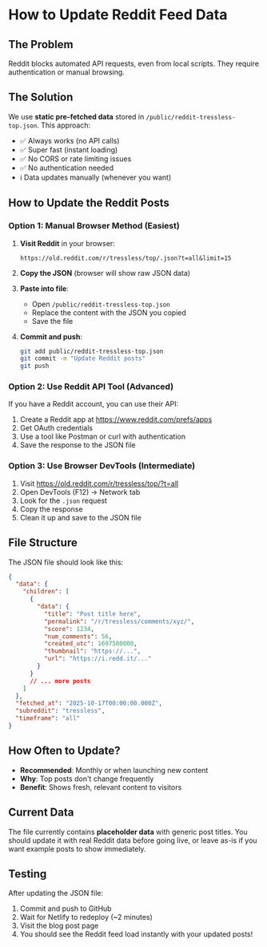 # How to Update Reddit Feed Data

## The Problem
Reddit blocks automated API requests, even from local scripts. They require authentication or manual browsing.

## The Solution
We use **static pre-fetched data** stored in `/public/reddit-tressless-top.json`. This approach:
- ✅ Always works (no API calls)
- ✅ Super fast (instant loading)
- ✅ No CORS or rate limiting issues
- ✅ No authentication needed
- ℹ️ Data updates manually (whenever you want)

## How to Update the Reddit Posts

### Option 1: Manual Browser Method (Easiest)

1. **Visit Reddit** in your browser:
   ```
   https://old.reddit.com/r/tressless/top/.json?t=all&limit=15
   ```

2. **Copy the JSON** (browser will show raw JSON data)

3. **Paste into file**: 
   - Open `/public/reddit-tressless-top.json`
   - Replace the content with the JSON you copied
   - Save the file

4. **Commit and push**:
   ```bash
   git add public/reddit-tressless-top.json
   git commit -m "Update Reddit posts"
   git push
   ```

### Option 2: Use Reddit API Tool (Advanced)

If you have a Reddit account, you can use their API:

1. Create a Reddit app at https://www.reddit.com/prefs/apps
2. Get OAuth credentials
3. Use a tool like Postman or curl with authentication
4. Save the response to the JSON file

### Option 3: Use Browser DevTools (Intermediate)

1. Visit https://old.reddit.com/r/tressless/top/?t=all
2. Open DevTools (F12) → Network tab
3. Look for the `.json` request
4. Copy the response
5. Clean it up and save to the JSON file

## File Structure

The JSON file should look like this:

```json
{
  "data": {
    "children": [
      {
        "data": {
          "title": "Post title here",
          "permalink": "/r/tressless/comments/xyz/",
          "score": 1234,
          "num_comments": 56,
          "created_utc": 1697500000,
          "thumbnail": "https://...",
          "url": "https://i.redd.it/..."
        }
      }
      // ... more posts
    ]
  },
  "fetched_at": "2025-10-17T00:00:00.000Z",
  "subreddit": "tressless",
  "timeframe": "all"
}
```

## How Often to Update?

- **Recommended**: Monthly or when launching new content
- **Why**: Top posts don't change frequently
- **Benefit**: Shows fresh, relevant content to visitors

## Current Data

The file currently contains **placeholder data** with generic post titles. You should update it with real Reddit data before going live, or leave as-is if you want example posts to show immediately.

## Testing

After updating the JSON file:
1. Commit and push to GitHub
2. Wait for Netlify to redeploy (~2 minutes)
3. Visit the blog post page
4. You should see the Reddit feed load instantly with your updated posts!
